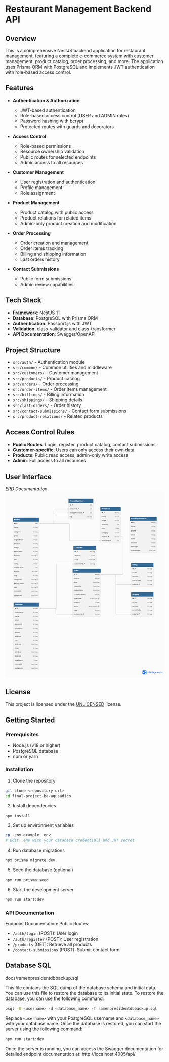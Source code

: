 # Restaurant Management Backend API

## Overview

This is a comprehensive NestJS backend application for restaurant management, featuring a complete e-commerce system with customer management, product catalog, order processing, and more. The application uses Prisma ORM with PostgreSQL and implements JWT authentication with role-based access control.

## Features

- **Authentication & Authorization**
  - JWT-based authentication
  - Role-based access control (USER and ADMIN roles)
  - Password hashing with bcrypt
  - Protected routes with guards and decorators

- **Access Control**
  - Role-based permissions
  - Resource ownership validation
  - Public routes for selected endpoints
  - Admin access to all resources

- **Customer Management**
  - User registration and authentication
  - Profile management
  - Role assignment

- **Product Management**
  - Product catalog with public access
  - Product relations for related items
  - Admin-only product creation and modification

- **Order Processing**
  - Order creation and management
  - Order items tracking
  - Billing and shipping information
  - Last orders history

- **Contact Submissions**
  - Public form submissions
  - Admin review capabilities

## Tech Stack

- **Framework**: NestJS 11
- **Database**: PostgreSQL with Prisma ORM
- **Authentication**: Passport.js with JWT
- **Validation**: class-validator and class-transformer
- **API Documentation**: Swagger/OpenAPI


## Project Structure

- `src/auth/` - Authentication module
- `src/common/` - Common utilities and middleware
- `src/customers/` - Customer management
- `src/products/` - Product catalog
- `src/orders/` - Order processing
- `src/order-items/` - Order items management
- `src/billings/` - Billing information
- `src/shippings/` - Shipping details
- `src/last-orders/` - Order history
- `src/contact-submissions/` - Contact form submissions
- `src/product-relations/` - Related products

## Access Control Rules

- **Public Routes**: Login, register, product catalog, contact submissions
- **Customer-specific**: Users can only access their own data
- **Products**: Public read access, admin-only write access
- **Admin**: Full access to all resources

## User Interface
*ERD Documentation*
![UI Documentation](docs/ramen-president.png)

## License

This project is licensed under the [UNLICENSED](LICENSE) license.

## Getting Started

### Prerequisites

- Node.js (v18 or higher)
- PostgreSQL database
- npm or yarn

### Installation

1. Clone the repository
```bash
git clone <repository-url>
cd final-project-be-agusadico
```

2. Install dependencies
```bash
npm install
```

3. Set up environment variables
```bash
cp .env.example .env
# Edit .env with your database credentials and JWT secret
```

4. Run database migrations
```bash
npx prisma migrate dev
```

5. Seed the database (optional)
```bash
npm run prisma:seed
```

6. Start the development server
```bash
npm run start:dev
```

### API Documentation
Endpoint Documentation:
Public Routes:
- `/auth/login` (POST): User login
- `/auth/register` (POST): User registration
- `/products` (GET): Retrieve all products
- `/contact-submissions` (POST): Submit contact form

## Database SQL
docs/ramenpresidentdbbackup.sql

This file contains the SQL dump of the database schema and initial data.
You can use this file to restore the database to its initial state.
To restore the database, you can use the following command:
```bash
psql -U <username> -d <database_name> -f ramenpresidentdbbackup.sql
```
Replace `<username>` with your PostgreSQL username and `<database_name>` with your database name.
Once the database is restored, you can start the server using the following command:
```bash
npm run start:dev
```
Once the server is running, you can access the Swagger documentation for detailed endpoint documentation at: http://localhost:4005/api/
